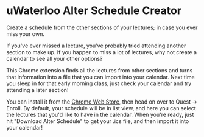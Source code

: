 # uWaterloo Alter Schedule Creator
Create a schedule from the other sections of your lectures; in case you ever miss your own.

If you've ever missed a lecture, you've probably tried attending another section to make up. If you happen to miss a lot of lectures, why not create a calendar to see all your other options?

This Chrome extension finds all the lectures from other sections and turns that information into a file that you can import into your calendar. Next time you sleep in for that early morning class, just check your calendar and try attending a later section!

You can install it from the [Chrome Web Store](https://chrome.google.com/webstore/detail/uw-alter-schedule-creator/hgekdncfepbbjckngdphhkdbbecccolk), then head on over to Quest -> Enroll. By default, your schedule will be in list view, and here you can select the lectures that you'd like to have in the calendar. When you're ready, just hit "Download Alter Schedule" to get your .ics file, and then import it into your calendar!
